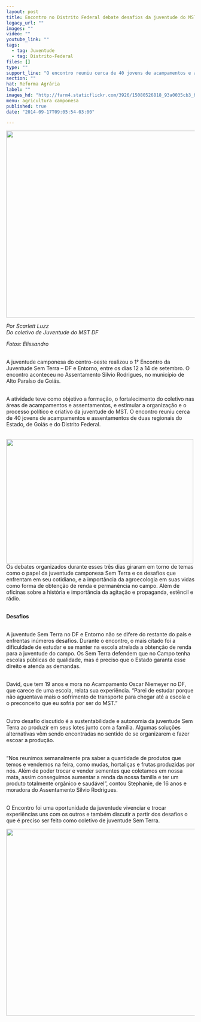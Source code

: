 ```yaml
---
layout: post
title: Encontro no Distrito Federal debate desafios da juventude do MST
legacy_url: ""
images: ""
video: ""
youtube_link: ""
tags:
  - tag: Juventude
  - tag: Distrito-Federal
files: []
type: ""
support_line: "O encontro reuniu cerca de 40 jovens de acampamentos e assentamentos de duas regionais do Estado, de Goiás e do Distrito Federal."
section: ""
hat: Reforma Agrária
label: ""
images_hd: "http://farm4.staticflickr.com/3926/15080526818_93a0035cb3_b.jpg"
menu: agricultura camponesa
published: true
date: "2014-09-17T09:05:54-03:00"

---
```

<p><img alt="" height="500" src="http://farm4.staticflickr.com/3926/15080526818_93a0035cb3_b.jpg" width="750" /></p>

<p><em>Por Scarlett Luzz&nbsp;<br />
Do coletivo de Juventude do MST DF</em></p>

<p><em>Fotos: Elissandro</em></p>

<p><br />
A juventude camponesa do centro-oeste realizou o 1&deg; Encontro da Juventude Sem Terra &ndash; DF e Entorno, entre os dias 12 a 14 de setembro. O encontro aconteceu no Assentamento Silvio Rodrigues, no munic&iacute;pio de Alto Para&iacute;so de Goi&aacute;s.</p>

<p><br />
A atividade teve como objetivo a forma&ccedil;&atilde;o, o fortalecimento do coletivo nas &aacute;reas de acampamentos e assentamentos, e estimular a organiza&ccedil;&atilde;o e o processo pol&iacute;tico e criativo da juventude do MST. O encontro reuniu cerca de 40 jovens de acampamentos e assentamentos de duas regionais do Estado, de Goi&aacute;s e do Distrito Federal.&nbsp;</p>

<p><br />
<img alt="" height="333" src="http://farm6.staticflickr.com/5572/15263990511_8cb19f5193_b.jpg" style="float:left" width="500" />Os debates organizados durante esses tr&ecirc;s dias giraram em torno de temas como o papel da juventude camponesa Sem Terra e os desafios que enfrentam em seu cotidiano, e a import&acirc;ncia da agroecologia em suas vidas como forma de obten&ccedil;&atilde;o de renda e perman&ecirc;ncia no campo. Al&eacute;m de oficinas sobre a hist&oacute;ria e import&acirc;ncia da agita&ccedil;&atilde;o e propaganda, est&ecirc;ncil e r&aacute;dio.&nbsp;</p>

<p><br />
<strong>Desafios</strong></p>

<p><br />
A juventude Sem Terra no DF e Entorno n&atilde;o se difere do restante do pa&iacute;s e enfrentas in&uacute;meros desafios. Durante o encontro, o mais citado foi a dificuldade de estudar e se manter na escola atrelada a obten&ccedil;&atilde;o de renda para a juventude do campo. Os Sem Terra defendem que no Campo tenha escolas p&uacute;blicas de qualidade, mas &eacute; preciso que o Estado garanta esse direito e atenda as demandas.&nbsp;</p>

<p><br />
David, que tem 19 anos e mora no Acampamento Oscar Niemeyer no DF, que carece de uma escola, relata sua experi&ecirc;ncia. &ldquo;Parei de estudar porque n&atilde;o aguentava mais o sofrimento de transporte para chegar at&eacute; a escola e o preconceito que eu sofria por ser do MST.&rdquo;</p>

<p><br />
Outro desafio discutido &eacute; a sustentabilidade e autonomia da juventude Sem Terra ao produzir em seus lotes junto com a fam&iacute;lia. Algumas solu&ccedil;&otilde;es alternativas v&ecirc;m sendo encontradas no sentido de se organizarem e fazer escoar a produ&ccedil;&atilde;o.&nbsp;</p>

<p><br />
&ldquo;Nos reunimos semanalmente pra saber a quantidade de produtos que temos e vendemos na feira, como mudas, hortali&ccedil;as e frutas produzidas por n&oacute;s. Al&eacute;m de poder trocar e vender sementes que coletamos em nossa mata, assim conseguimos aumentar a renda da nossa fam&iacute;lia e ter um produto totalmente org&acirc;nico e saud&aacute;vel&rdquo;, contou Stephanie, de 16 anos e moradora do Assentamento S&iacute;lvio Rodrigues.&nbsp;</p>

<p><br />
O Encontro foi uma oportunidade da juventude vivenciar e trocar experi&ecirc;ncias uns com os outros e tamb&eacute;m discutir a partir dos desafios o que &eacute; preciso ser feito como coletivo de juventude Sem Terra.</p>

<p><img alt="" height="500" src="http://farm6.staticflickr.com/5590/15263991251_3801cd539e_b.jpg" width="750" />&nbsp;</p>
